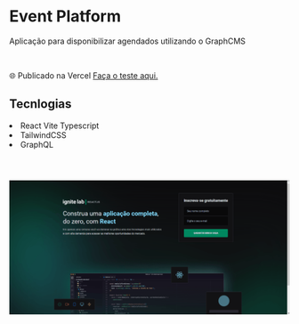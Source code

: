 <h1>Event Platform</h1>

<p>Aplicação para disponibilizar agendados utilizando
o GraphCMS </p>

</br>

<p>
🌐 Publicado na Vercel
<a href="https://ignitelab-event-platform.vercel.app">Faça o teste aqui.</a>
</p>
<h2>Tecnlogias</h2>

<li>React Vite Typescript</li>
<li>TailwindCSS</li>
<li>GraphQL</li>
</ul>




</br>

<h1 align="center">
    <img alt="Readme" title="Readme" src="./github/readme.gif" />
</h1>